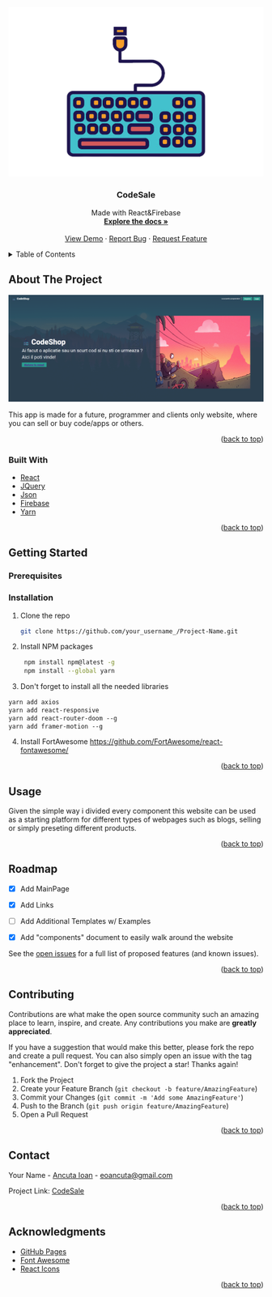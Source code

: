 <div id="top"></div>



<!-- PROJECT SHIELDS -->

<!-- PROJECT LOGO -->
<br />
<div align="center">

![Alt text](https://github.com/AncutaIoan/CodeSale-React-Website/blob/master/logo.png?raw=true "Title")

  <h3 align="center">CodeSale</h3>

  <p align="center">
   Made with React&Firebase
    <br />
    <a href="https://github.com/othneildrew/Best-README-Template"><strong>Explore the docs »</strong></a>
    <br />
    <br />
    <a href="https://github.com/othneildrew/Best-README-Template">View Demo</a>
    ·
    <a href="https://github.com/othneildrew/Best-README-Template/issues">Report Bug</a>
    ·
    <a href="https://github.com/othneildrew/Best-README-Template/issues">Request Feature</a>
  </p>
</div>



<!-- TABLE OF CONTENTS -->
<details>
  <summary>Table of Contents</summary>
  <ol>
    <li>
      <a href="#about-the-project">About The Project</a>
      <ul>
        <li><a href="#built-with">Built With</a></li>
      </ul>
    </li>
    <li>
      <a href="#getting-started">Getting Started</a>
      <ul>
        <li><a href="#prerequisites">Prerequisites</a></li>
        <li><a href="#installation">Installation</a></li>
      </ul>
    </li>
    <li><a href="#usage">Usage</a></li>
    <li><a href="#roadmap">Roadmap</a></li>
    <li><a href="#contributing">Contributing</a></li>
    <li><a href="#license">License</a></li>
    <li><a href="#contact">Contact</a></li>
    <li><a href="#acknowledgments">Acknowledgments</a></li>
  </ol>
</details>



<!-- ABOUT THE PROJECT -->
## About The Project

![Alt text](https://github.com/AncutaIoan/CodeSale-React-Website/blob/master/pictures/mainpage.png?raw=true "Title")


This app is made for a future, programmer and clients only website, where you can sell or buy code/apps or others.


<p align="right">(<a href="#top">back to top</a>)</p>



### Built With


* [React](https://reactjs.org/)
* [JQuery](https://jquery.com)
* [Json](https://www.json.org/json-en.html)
* [Firebase](https://firebase.google.com)
* [Yarn](https://yarnpkg.com/)
<p align="right">(<a href="#top">back to top</a>)</p>



<!-- GETTING STARTED -->
## Getting Started

### Prerequisites

### Installation


1. Clone the repo
   ```sh
   git clone https://github.com/your_username_/Project-Name.git
   ```
2. Install NPM packages
   ```sh
    npm install npm@latest -g
    npm install --global yarn
   ```
3. Don't forget to install all the needed libraries
  ```
  yarn add axios
  yarn add react-responsive
  yarn add react-router-doom --g
  yarn add framer-motion --g
  ```
4. Install FortAwesome
  https://github.com/FortAwesome/react-fontawesome/
  
<p align="right">(<a href="#top">back to top</a>)</p>



<!-- USAGE EXAMPLES -->
## Usage

Given the simple way i divided every component this website can be used as a starting platform for different types of webpages such as blogs, selling or simply preseting different products.

<p align="right">(<a href="#top">back to top</a>)</p>



<!-- ROADMAP -->
## Roadmap

- [x] Add MainPage
- [x] Add Links
- [ ] Add Additional Templates w/ Examples
- [x] Add "components" document to easily walk around the website


See the [open issues](https://github.com/AncutaIoan/CodeSale-React-Website/issues) for a full list of proposed features (and known issues).

<p align="right">(<a href="#top">back to top</a>)</p>



<!-- CONTRIBUTING -->
## Contributing

Contributions are what make the open source community such an amazing place to learn, inspire, and create. Any contributions you make are **greatly appreciated**.

If you have a suggestion that would make this better, please fork the repo and create a pull request. You can also simply open an issue with the tag "enhancement".
Don't forget to give the project a star! Thanks again!

1. Fork the Project
2. Create your Feature Branch (`git checkout -b feature/AmazingFeature`)
3. Commit your Changes (`git commit -m 'Add some AmazingFeature'`)
4. Push to the Branch (`git push origin feature/AmazingFeature`)
5. Open a Pull Request

<p align="right">(<a href="#top">back to top</a>)</p>





<!-- CONTACT -->
## Contact

Your Name - [Ancuta Ioan](https://www.facebook.com/ioan.ancuta08) - eoancuta@gmail.com

Project Link: [CodeSale](https://github.com/AncutaIoan/CodeSale-React-Website)

<p align="right">(<a href="#top">back to top</a>)</p>



<!-- ACKNOWLEDGMENTS -->
## Acknowledgments

* [GitHub Pages](https://pages.github.com)
* [Font Awesome](https://fontawesome.com)
* [React Icons](https://react-icons.github.io/react-icons/search)

<p align="right">(<a href="#top">back to top</a>)</p>



<!-- MARKDOWN LINKS & IMAGES -->
[linkedin-url]: https://www.linkedin.com/in/ancuta-ioan-1237581ba
[product-screenshot]: pictures

